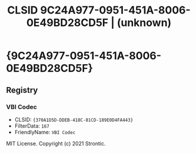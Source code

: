 ﻿---
title: "CLSID 9C24A977-0951-451A-8006-0E49BD28CD5F | (unknown)"
excerpt: What is COM-Object CLSID 9C24A977-0951-451A-8006-0E49BD28CD5F?
---

# {9C24A977-0951-451A-8006-0E49BD28CD5F}


## Registry


### VBI Codec

* CLSID: `{370A1D5D-DDEB-418C-81CD-189E0D4FA443}`
* FilterData: `167`
* FriendlyName: `VBI Codec`

MIT License. Copyright (c) 2021 Strontic.


